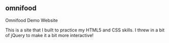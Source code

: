## omnifood
Omnifood Demo Website

This is a site that I built to practice my HTML5 and CSS skills. I threw in a bit of jQuery to make it a bit more interactive!
